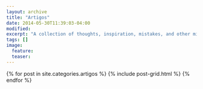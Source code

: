```yaml
---
layout: archive
title: "Artigos"
date: 2014-05-30T11:39:03-04:00
modified:
excerpt: "A collection of thoughts, inspiration, mistakes, and other minutia."
tags: []
image:
  feature:
  teaser:
---
```


<div class="tiles">
{% for post in site.categories.artigos %}
  {% include post-grid.html %}
{% endfor %}
</div><!-- /.tiles -->
